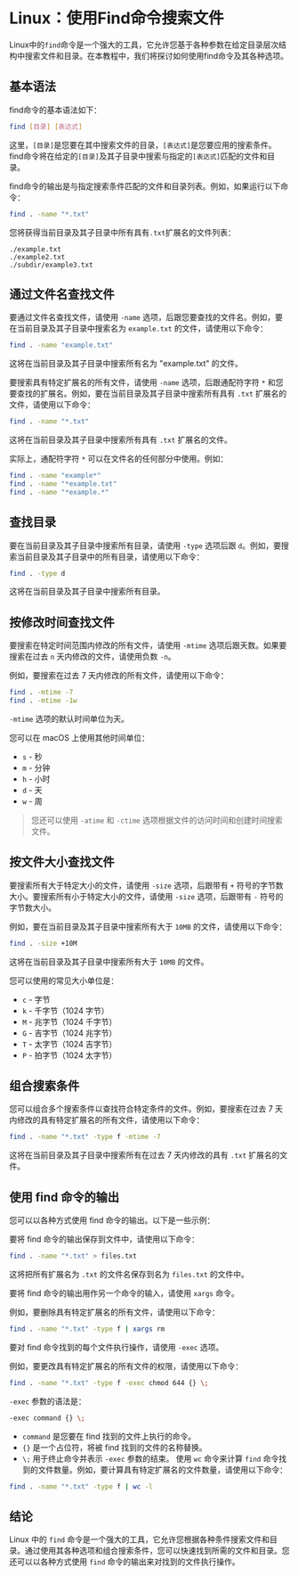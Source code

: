# Linux：使用Find命令搜索文件

<Validator lang="zh-hans" :platformList="['Ubuntu 22.10', 'Debian 11', 'CentOS Stream 9', 'macOS 13.2.1']" date="2023-04-04" />

Linux中的`find`命令是一个强大的工具，它允许您基于各种参数在给定目录层次结构中搜索文件和目录。在本教程中，我们将探讨如何使用find命令及其各种选项。

## 基本语法

find命令的基本语法如下：

```sh
find [目录] [表达式]
```

这里，`[目录]`是您要在其中搜索文件的目录，`[表达式]`是您要应用的搜索条件。find命令将在给定的`[目录]`及其子目录中搜索与指定的`[表达式]`匹配的文件和目录。

find命令的输出是与指定搜索条件匹配的文件和目录列表。例如，如果运行以下命令：

```sh
find . -name "*.txt"
```

您将获得当前目录及其子目录中所有具有`.txt`扩展名的文件列表：

```
./example.txt
./example2.txt
./subdir/example3.txt
```

## 通过文件名查找文件

要通过文件名查找文件，请使用 `-name` 选项，后跟您要查找的文件名。例如，要在当前目录及其子目录中搜索名为 `example.txt` 的文件，请使用以下命令：

```sh
find . -name "example.txt"
```

这将在当前目录及其子目录中搜索所有名为 "example.txt" 的文件。

要搜索具有特定扩展名的所有文件，请使用 `-name` 选项，后跟通配符字符 `*` 和您要查找的扩展名。例如，要在当前目录及其子目录中搜索所有具有 `.txt` 扩展名的文件，请使用以下命令：

```sh
find . -name "*.txt"
```

这将在当前目录及其子目录中搜索所有具有 `.txt` 扩展名的文件。

实际上，通配符字符 `*` 可以在文件名的任何部分中使用。例如：

```sh
find . -name "example*"
find . -name "*example.txt"
find . -name "*example.*"
```

## 查找目录

要在当前目录及其子目录中搜索所有目录，请使用 `-type` 选项后跟 `d`。例如，要搜索当前目录及其子目录中的所有目录，请使用以下命令：

```sh
find . -type d
```

这将在当前目录及其子目录中搜索所有目录。

## 按修改时间查找文件

要搜索在特定时间范围内修改的所有文件，请使用 `-mtime` 选项后跟天数。如果要搜索在过去 `n` 天内修改的文件，请使用负数 `-n`。

例如，要搜索在过去 7 天内修改的所有文件，请使用以下命令：

```sh
find . -mtime -7
find . -mtime -1w
```

`-mtime` 选项的默认时间单位为天。

您可以在 macOS 上使用其他时间单位：

- `s` - 秒
- `m` - 分钟
- `h` - 小时
- `d` - 天
- `w` - 周

> 您还可以使用 `-atime` 和 `-ctime` 选项根据文件的访问时间和创建时间搜索文件。

## 按文件大小查找文件

要搜索所有大于特定大小的文件，请使用 `-size` 选项，后跟带有 `+` 符号的字节数大小。要搜索所有小于特定大小的文件，请使用 `-size` 选项，后跟带有 `-` 符号的字节数大小。

例如，要在当前目录及其子目录中搜索所有大于 `10MB` 的文件，请使用以下命令：

```sh
find . -size +10M
```

这将在当前目录及其子目录中搜索所有大于 `10MB` 的文件。

您可以使用的常见大小单位是：

- `c` - 字节
- `k` - 千字节（1024 字节）
- `M` - 兆字节（1024 千字节）
- `G` - 吉字节（1024 兆字节）
- `T` - 太字节（1024 吉字节）
- `P` - 拍字节（1024 太字节）

## 组合搜索条件

您可以组合多个搜索条件以查找符合特定条件的文件。例如，要搜索在过去 7 天内修改的具有特定扩展名的所有文件，请使用以下命令：

```sh
find . -name "*.txt" -type f -mtime -7
```

这将在当前目录及其子目录中搜索所有在过去 7 天内修改的具有 `.txt` 扩展名的文件。

## 使用 find 命令的输出

您可以以各种方式使用 find 命令的输出。以下是一些示例：

要将 find 命令的输出保存到文件中，请使用以下命令：

```sh
find . -name "*.txt" > files.txt
```

这将把所有扩展名为 `.txt` 的文件名保存到名为 `files.txt` 的文件中。

要将 find 命令的输出用作另一个命令的输入，请使用 `xargs` 命令。

例如，要删除具有特定扩展名的所有文件，请使用以下命令：

```sh
find . -name "*.txt" -type f | xargs rm
```

要对 find 命令找到的每个文件执行操作，请使用 `-exec` 选项。

例如，要更改具有特定扩展名的所有文件的权限，请使用以下命令：

```sh
find . -name "*.txt" -type f -exec chmod 644 {} \;
```

`-exec` 参数的语法是：

```sh
-exec command {} \;
```

- `command` 是您要在 find 找到的文件上执行的命令。
- `{}` 是一个占位符，将被 find 找到的文件的名称替换。
- `\;` 用于终止命令并表示 `-exec` 参数的结束。
使用 `wc` 命令来计算 `find` 命令找到的文件数量。例如，要计算具有特定扩展名的文件数量，请使用以下命令：

```sh
find . -name "*.txt" -type f | wc -l
```

## 结论

Linux 中的 `find` 命令是一个强大的工具，它允许您根据各种条件搜索文件和目录。通过使用其各种选项和组合搜索条件，您可以快速找到所需的文件和目录。您还可以以各种方式使用 `find` 命令的输出来对找到的文件执行操作。
